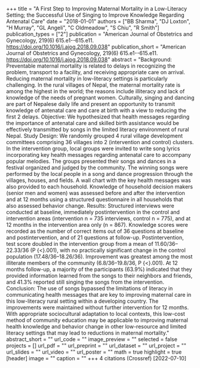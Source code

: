 +++
title = "A First Step to Improving Maternal Mortality in a Low-Literacy Setting; the Successful Use of Singing to Improve Knowledge Regarding Antenatal Care"
date = "2018-01-01"
authors = ["BB Sharma", "DJ Loxton", "H Murray", "GL Angeli", "C Oldmeadow", "S Chiu", "R Smith"]
publication_types = ["2"]
publication = "American Journal of Obstetrics and Gynecology, 219(6) 615.e1--615.e11. https://doi.org/10.1016/j.ajog.2018.09.038"
publication_short = "American Journal of Obstetrics and Gynecology, 219(6) 615.e1--615.e11. https://doi.org/10.1016/j.ajog.2018.09.038"
abstract = "Background: Preventable maternal mortality is related to delays in recognizing the problem, transport to a facility, and receiving appropriate care on arrival. Reducing maternal mortality in low-literacy settings is particularly challenging. In the rural villages of Nepal, the maternal mortality rate is among the highest in the world; the reasons include illiteracy and lack of knowledge of the needs of pregnant women. Culturally, singing and dancing are part of Nepalese daily life and present an opportunity to transmit knowledge of antenatal care and care at birth with a view to reducing the first 2 delays. Objective: We hypothesized that health messages regarding the importance of antenatal care and skilled birth assistance would be effectively transmitted by songs in the limited literacy environment of rural Nepal. Study Design: We randomly grouped 4 rural village development committees comprising 36 villages into 2 (intervention and control) clusters. In the intervention group, local groups were invited to write song lyrics incorporating key health messages regarding antenatal care to accompany popular melodies. The groups presented their songs and dances in a festival organized and judged by the community. The winning songs were performed by the local people in a song and dance progression through the villages, houses, and fields. A wall chart with the key health messages was also provided to each household. Knowledge of household decision makers (senior men and women) was assessed before and after the intervention and at 12 months using a structured questionnaire in all households that also assessed behavior change. Results: Structured interviews were conducted at baseline, immediately postintervention in the control and intervention areas (intervention n = 735 interviews, control n = 775), and at 12 months in the intervention area only (n = 867). Knowledge scores were recorded as the number of correct items out of 36 questions at baseline and postintervention, and of 21 questions at follow-up. Postintervention, test score doubled in the intervention group from a mean of 11.60/36–22.33/36 (P {$<$}.001), with no practically significant change in the control population (17.48/36–18.26/36). Improvement was greatest among the most illiterate members of the community (6.8/36–19.8/36, P {$<$}.001). At 12 months follow-up, a majority of the participants (63.9%) indicated that they provided information learned from the songs to their neighbors and friends, and 41.3% reported still singing the songs from the intervention. Conclusion: The use of songs bypassed the limitations of literacy in communicating health messages that are key to improving maternal care in this low-literacy rural setting within a developing country. The improvements were maintained without further intervention for 12 months. With appropriate sociocultural adaptation to local contexts, this low-cost method of community education may be applicable to improving maternal health knowledge and behavior change in other low-resource and limited literacy settings that may lead to reductions in maternal mortality."
abstract_short = ""
url_code = ""
image_preview = ""
selected = false
projects = []
url_pdf = ""
url_preprint = ""
url_dataset = ""
url_project = ""
url_slides = ""
url_video = ""
url_poster = ""
math = true
highlight = true
[header]
image = ""
caption = ""
+++
4 citations (Crossref) [2022-07-10]
